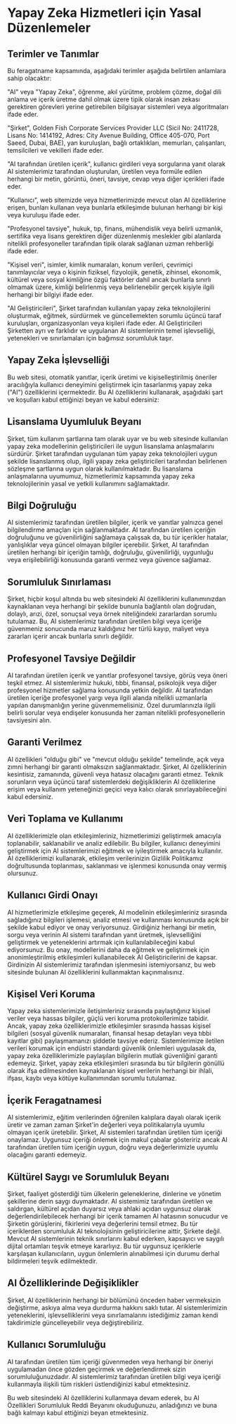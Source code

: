 # Yapay Zeka Hizmetleri için Yasal Düzenlemeler

## Terimler ve Tanımlar

Bu feragatname kapsamında, aşağıdaki terimler aşağıda belirtilen anlamlara sahip olacaktır:

"AI" veya "Yapay Zeka", öğrenme, akıl yürütme, problem çözme, doğal dili anlama ve içerik üretme dahil olmak üzere tipik olarak insan zekası gerektiren görevleri yerine getirebilen bilgisayar sistemleri veya algoritmaları ifade eder.

"Şirket", Golden Fish Corporate Services Provider LLC (Sicil No: 2411728, Lisans No: 1414192, Adres: City Avenue Building, Office 405-070, Port Saeed, Dubai, BAE), yan kuruluşları, bağlı ortaklıkları, memurları, çalışanları, temsilcileri ve vekilleri ifade eder.

"AI tarafından üretilen içerik", kullanıcı girdileri veya sorgularına yanıt olarak AI sistemlerimiz tarafından oluşturulan, üretilen veya formüle edilen herhangi bir metin, görüntü, öneri, tavsiye, cevap veya diğer içerikleri ifade eder.

"Kullanıcı", web sitemizde veya hizmetlerimizde mevcut olan AI özelliklerine erişen, bunları kullanan veya bunlarla etkileşimde bulunan herhangi bir kişi veya kuruluşu ifade eder.

"Profesyonel tavsiye", hukuk, tıp, finans, mühendislik veya belirli uzmanlık, sertifika veya lisans gerektiren diğer düzenlenmiş meslekler gibi alanlarda nitelikli profesyoneller tarafından tipik olarak sağlanan uzman rehberliği ifade eder.

"Kişisel veri", isimler, kimlik numaraları, konum verileri, çevrimiçi tanımlayıcılar veya o kişinin fiziksel, fizyolojik, genetik, zihinsel, ekonomik, kültürel veya sosyal kimliğine özgü faktörler dahil ancak bunlarla sınırlı olmamak üzere, kimliği belirlenmiş veya belirlenebilir gerçek kişiyle ilgili herhangi bir bilgiyi ifade eder.

"AI Geliştiricileri", Şirket tarafından kullanılan yapay zeka teknolojilerini oluşturmak, eğitmek, sürdürmek ve güncellemekten sorumlu üçüncü taraf kuruluşları, organizasyonları veya kişileri ifade eder. AI Geliştiricileri Şirketten ayrı ve farklıdır ve uygulanan AI sistemlerinin temel işlevselliği, yetenekleri ve sınırlamaları için bağımsız sorumluluk taşır.

## Yapay Zeka İşlevselliği

Bu web sitesi, otomatik yanıtlar, içerik üretimi ve kişiselleştirilmiş öneriler aracılığıyla kullanıcı deneyimini geliştirmek için tasarlanmış yapay zeka ("AI") özelliklerini içermektedir. Bu AI özelliklerini kullanarak, aşağıdaki şart ve koşulları kabul ettiğinizi beyan ve kabul edersiniz:

## Lisanslama Uyumluluk Beyanı

Şirket, tüm kullanım şartlarına tam olarak uyar ve bu web sitesinde kullanılan yapay zeka modellerinin geliştiricileri ile uygun lisanslama anlaşmalarını sürdürür. Şirket tarafından uygulanan tüm yapay zeka teknolojileri uygun şekilde lisanslanmış olup, ilgili yapay zeka geliştiricileri tarafından belirlenen sözleşme şartlarına uygun olarak kullanılmaktadır. Bu lisanslama anlaşmalarına uyumumuz, hizmetlerimiz kapsamında yapay zeka teknolojilerinin yasal ve yetkili kullanımını sağlamaktadır.

## Bilgi Doğruluğu

AI sistemlerimiz tarafından üretilen bilgiler, içerik ve yanıtlar yalnızca genel bilgilendirme amaçları için sağlanmaktadır. AI tarafından üretilen içeriğin doğruluğunu ve güvenilirliğini sağlamaya çalışsak da, bu tür içerikler hatalar, yanlışlıklar veya güncel olmayan bilgiler içerebilir. Şirket, AI tarafından üretilen herhangi bir içeriğin tamlığı, doğruluğu, güvenilirliği, uygunluğu veya erişilebilirliği konusunda garanti vermez veya güvence sağlamaz.

## Sorumluluk Sınırlaması

Şirket, hiçbir koşul altında bu web sitesindeki AI özelliklerini kullanımınızdan kaynaklanan veya herhangi bir şekilde bununla bağlantılı olan doğrudan, dolaylı, arızi, özel, sonuçsal veya örnek niteliğindeki zararlardan sorumlu tutulamaz. Bu, AI sistemlerimiz tarafından üretilen bilgi veya içeriğe güvenmeniz sonucunda maruz kaldığınız her türlü kayıp, maliyet veya zararları içerir ancak bunlarla sınırlı değildir.

## Profesyonel Tavsiye Değildir

AI tarafından üretilen içerik ve yanıtlar profesyonel tavsiye, görüş veya öneri teşkil etmez. AI sistemlerimiz hukuki, tıbbi, finansal, psikolojik veya diğer profesyonel hizmetler sağlama konusunda yetkin değildir. AI tarafından üretilen içeriğe profesyonel yargı veya ilgili alanda nitelikli uzmanlarla yapılan danışmanlığın yerine güvenmemelisiniz. Özel durumlarınızla ilgili belirli sorular veya endişeler konusunda her zaman nitelikli profesyonellerin tavsiyesini alın.

## Garanti Verilmez

AI özellikleri "olduğu gibi" ve "mevcut olduğu şekilde" temelinde, açık veya zımni herhangi bir garanti olmaksızın sağlanmaktadır. Şirket, AI özelliklerinin kesintisiz, zamanında, güvenli veya hatasız olacağını garanti etmez. Teknik sorunların veya üçüncü taraf sistemlerdeki değişikliklerin AI özelliklerine erişim veya kullanım yeteneğinizi geçici veya kalıcı olarak sınırlayabileceğini kabul edersiniz.

## Veri Toplama ve Kullanımı

AI özelliklerimizle olan etkileşimleriniz, hizmetlerimizi geliştirmek amacıyla toplanabilir, saklanabilir ve analiz edilebilir. Bu bilgiler, kullanıcı deneyimini geliştirmek için AI sistemlerimizi eğitmek ve iyileştirmek amacıyla kullanılır. AI özelliklerimizi kullanarak, etkileşim verilerinizin Gizlilik Politikamız doğrultusunda toplanması, saklanması ve işlenmesi konusunda onay vermiş olursunuz.

## Kullanıcı Girdi Onayı

AI hizmetlerimizle etkileşime geçerek, AI modelinin etkileşimleriniz sırasında sağladığınız bilgileri işlemesi, analiz etmesi ve kullanması konusunda açık bir şekilde kabul ediyor ve onay veriyorsunuz. Girdiğiniz herhangi bir metin, sorgu veya verinin AI sistemi tarafından yanıt üretmek, işlevselliğini geliştirmek ve yeteneklerini artırmak için kullanılabileceğini kabul ediyorsunuz. Bu onay, modellerini daha da eğitmek ve geliştirmek için anonimleştirilmiş etkileşimleri kullanabilecek AI Geliştiricilerini de kapsar. Girdinizin AI sistemlerimiz tarafından işlenmesini istemiyorsanız, bu web sitesinde bulunan AI özelliklerini kullanmaktan kaçınmalısınız.

## Kişisel Veri Koruma

Yapay zeka sistemlerimizle iletişimleriniz sırasında paylaştığınız kişisel veriler veya hassas bilgiler, güçlü veri koruma protokollerimize tabidir. Ancak, yapay zeka özelliklerimizle etkileşimler sırasında hassas kişisel bilgileri (sosyal güvenlik numaraları, finansal hesap detayları veya tıbbi kayıtlar gibi) paylaşmamanızı şiddetle tavsiye ederiz. Sistemlerimize iletilen verileri korumak için endüstri standardı güvenlik önlemleri uygulasak da, yapay zeka özelliklerimizle paylaşılan bilgilerin mutlak güvenliğini garanti edemeyiz. Şirket, yapay zeka etkileşimleri sırasında bu tür bilgilerin gönüllü olarak ifşa edilmesinden kaynaklanan kişisel verilerin herhangi bir ihlali, ifşası, kaybı veya kötüye kullanımından sorumlu tutulamaz.

## İçerik Feragatnamesi

AI sistemlerimiz, eğitim verilerinden öğrenilen kalıplara dayalı olarak içerik üretir ve zaman zaman Şirket'in değerleri veya politikalarıyla uyumlu olmayan içerik üretebilir. Şirket, AI sistemleri tarafından üretilen tüm içeriği onaylamaz. Uygunsuz içeriği önlemek için makul çabalar gösteririz ancak AI tarafından üretilen tüm içeriğin uygun, doğru veya değerlerimizle uyumlu olacağını garanti edemeyiz.

## Kültürel Saygı ve Sorumluluk Beyanı

Şirket, faaliyet gösterdiği tüm ülkelerin geleneklerine, dinlerine ve yönetim şekillerine derin saygı duymaktadır. AI sistemimiz tarafından üretilen ve saldırgan, kültürel açıdan duyarsız veya ahlaki açıdan uygunsuz olarak değerlendirilebilecek herhangi bir içerik tamamen AI hatasının sonucudur ve Şirketin görüşlerini, fikirlerini veya değerlerini temsil etmez. Bu tür içeriklerden sorumluluk AI teknolojisinin geliştiricilerine aittir, Şirkete değil. Mevcut AI sistemlerinin teknik sınırlarını kabul ederken, kapsayıcı ve saygılı dijital ortamları teşvik etmeye kararlıyız. Bu tür uygunsuz içeriklerle karşılaşan kullanıcıların, uygun önlemlerin alınabilmesi için durumu derhal bildirmeleri teşvik edilmektedir.

## AI Özelliklerinde Değişiklikler

Şirket, AI özelliklerinin herhangi bir bölümünü önceden haber vermeksizin değiştirme, askıya alma veya durdurma hakkını saklı tutar. AI sistemlerimizin yeteneklerini, işlevselliklerini veya sınırlamalarını istediğimiz zaman kendi takdirimizle güncelleyebilir veya değiştirebiliriz.

## Kullanıcı Sorumluluğu

AI tarafından üretilen tüm içeriği güvenmeden veya herhangi bir öneriyi uygulamadan önce gözden geçirmek ve değerlendirmek sizin sorumluluğunuzdadır. AI sistemlerimiz tarafından üretilen bilgi veya içeriği kullanmayla ilişkili tüm riskleri üstlendiğinizi kabul etmektesiniz.

Bu web sitesindeki AI özelliklerini kullanmaya devam ederek, bu AI Özellikleri Sorumluluk Reddi Beyanını okuduğunuzu, anladığınızı ve buna bağlı kalmayı kabul ettiğinizi beyan etmektesiniz.